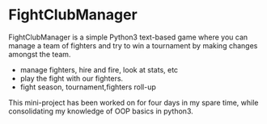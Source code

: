 # FightClubManager

FightClubManager is a simple Python3 text-based game where you can manage a team of fighters and try to win a tournament
by making changes amongst the team.

- manage fighters, hire and fire, look at stats, etc
- play the fight with our fighters.
- fight season, tournament,fighters roll-up


This mini-project has been worked on for four days in my spare time, while consolidating my knowledge of OOP basics in python3.

